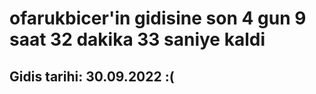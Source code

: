 # ofarukbicer'in gidisine son 4 gun 9 saat 32 dakika 33 saniye kaldi

## Gidis tarihi: 30.09.2022 :(